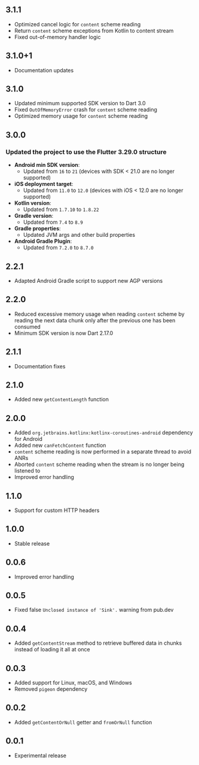## 3.1.1
- Optimized cancel logic for `content` scheme reading
- Return `content` scheme exceptions from Kotlin to content stream
- Fixed out-of-memory handler logic

## 3.1.0+1
- Documentation updates

## 3.1.0
- Updated minimum supported SDK version to Dart 3.0
- Fixed `OutOfMemoryError` crash for `content` scheme reading
- Optimized memory usage for `content` scheme reading

## 3.0.0

### Updated the project to use the Flutter 3.29.0 structure

- **Android min SDK version**:
    - Updated from `16` to `21` (devices with SDK < 21.0 are no longer supported)
- **iOS deployment target**:
    - Updated from `11.0` to `12.0` (devices with iOS < 12.0 are no longer supported)
- **Kotlin version**:
    - Updated from `1.7.10` to `1.8.22`
- **Gradle version**:
    - Updated from `7.4` to `8.9`
- **Gradle properties**:
    - Updated JVM args and other build properties
- **Android Gradle Plugin**:
    - Updated from `7.2.0` to `8.7.0`

## 2.2.1
- Adapted Android Gradle script to support new AGP versions

## 2.2.0
- Reduced excessive memory usage when reading `content` scheme by reading the next data chunk only after the previous one has been consumed
- Minimum SDK version is now Dart 2.17.0

## 2.1.1
- Documentation fixes

## 2.1.0
- Added new `getContentLength` function

## 2.0.0
- Added `org.jetbrains.kotlinx:kotlinx-coroutines-android` dependency for Android
- Added new `canFetchContent` function
- `content` scheme reading is now performed in a separate thread to avoid ANRs
- Aborted `content` scheme reading when the stream is no longer being listened to
- Improved error handling

## 1.1.0
- Support for custom HTTP headers

## 1.0.0
- Stable release

## 0.0.6
- Improved error handling

## 0.0.5
- Fixed false `Unclosed instance of 'Sink'.` warning from pub.dev

## 0.0.4
- Added `getContentStream` method to retrieve buffered data in chunks instead of loading it all at once

## 0.0.3
- Added support for Linux, macOS, and Windows
- Removed `pigeon` dependency

## 0.0.2
- Added `getContentOrNull` getter and `fromOrNull` function

## 0.0.1
- Experimental release